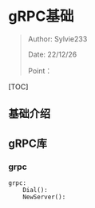 # gRPC基础

> Author: Sylvie233
>
> Date: 22/12/26
>
> Point：

[TOC]

## 基础介绍



## gRPC库

### grpc

```
grpc:
	Dial():
	NewServer():
	
```

